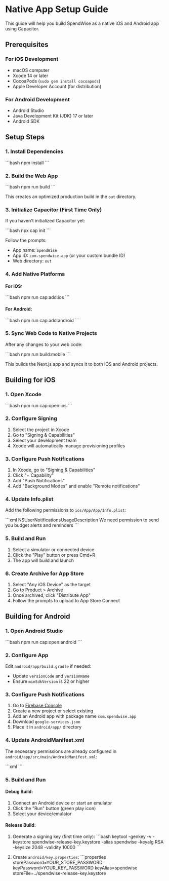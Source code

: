 # Native App Setup Guide

This guide will help you build SpendWise as a native iOS and Android app using Capacitor.

## Prerequisites

### For iOS Development
- macOS computer
- Xcode 14 or later
- CocoaPods (`sudo gem install cocoapods`)
- Apple Developer Account (for distribution)

### For Android Development
- Android Studio
- Java Development Kit (JDK) 17 or later
- Android SDK

## Setup Steps

### 1. Install Dependencies

\`\`\`bash
npm install
\`\`\`

### 2. Build the Web App

\`\`\`bash
npm run build
\`\`\`

This creates an optimized production build in the `out` directory.

### 3. Initialize Capacitor (First Time Only)

If you haven't initialized Capacitor yet:

\`\`\`bash
npx cap init
\`\`\`

Follow the prompts:
- App name: `SpendWise`
- App ID: `com.spendwise.app` (or your custom bundle ID)
- Web directory: `out`

### 4. Add Native Platforms

#### For iOS:
\`\`\`bash
npm run cap:add:ios
\`\`\`

#### For Android:
\`\`\`bash
npm run cap:add:android
\`\`\`

### 5. Sync Web Code to Native Projects

After any changes to your web code:

\`\`\`bash
npm run build:mobile
\`\`\`

This builds the Next.js app and syncs it to both iOS and Android projects.

## Building for iOS

### 1. Open Xcode

\`\`\`bash
npm run cap:open:ios
\`\`\`

### 2. Configure Signing

1. Select the project in Xcode
2. Go to "Signing & Capabilities"
3. Select your development team
4. Xcode will automatically manage provisioning profiles

### 3. Configure Push Notifications

1. In Xcode, go to "Signing & Capabilities"
2. Click "+ Capability"
3. Add "Push Notifications"
4. Add "Background Modes" and enable "Remote notifications"

### 4. Update Info.plist

Add the following permissions to `ios/App/App/Info.plist`:

\`\`\`xml
<key>NSUserNotificationsUsageDescription</key>
<string>We need permission to send you budget alerts and reminders</string>
\`\`\`

### 5. Build and Run

1. Select a simulator or connected device
2. Click the "Play" button or press Cmd+R
3. The app will build and launch

### 6. Create Archive for App Store

1. Select "Any iOS Device" as the target
2. Go to Product > Archive
3. Once archived, click "Distribute App"
4. Follow the prompts to upload to App Store Connect

## Building for Android

### 1. Open Android Studio

\`\`\`bash
npm run cap:open:android
\`\`\`

### 2. Configure App

Edit `android/app/build.gradle` if needed:
- Update `versionCode` and `versionName`
- Ensure `minSdkVersion` is 22 or higher

### 3. Configure Push Notifications

1. Go to [Firebase Console](https://console.firebase.google.com/)
2. Create a new project or select existing
3. Add an Android app with package name `com.spendwise.app`
4. Download `google-services.json`
5. Place it in `android/app/` directory

### 4. Update AndroidManifest.xml

The necessary permissions are already configured in `android/app/src/main/AndroidManifest.xml`:

\`\`\`xml
<uses-permission android:name="android.permission.POST_NOTIFICATIONS" />
<uses-permission android:name="android.permission.INTERNET" />
\`\`\`

### 5. Build and Run

#### Debug Build:
1. Connect an Android device or start an emulator
2. Click the "Run" button (green play icon)
3. Select your device/emulator

#### Release Build:

1. Generate a signing key (first time only):
\`\`\`bash
keytool -genkey -v -keystore spendwise-release-key.keystore -alias spendwise -keyalg RSA -keysize 2048 -validity 10000
\`\`\`

2. Create `android/key.properties`:
\`\`\`properties
storePassword=YOUR_STORE_PASSWORD
keyPassword=YOUR_KEY_PASSWORD
keyAlias=spendwise
storeFile=../spendwise-release-key.keystore
